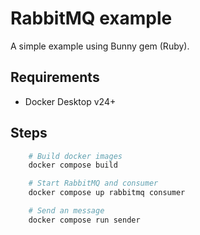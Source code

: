 # RabbitMQ example

A simple example using Bunny gem (Ruby).

## Requirements

* Docker Desktop v24+

## Steps

```bash
    # Build docker images
    docker compose build

    # Start RabbitMQ and consumer
    docker compose up rabbitmq consumer

    # Send an message
    docker compose run sender
```

